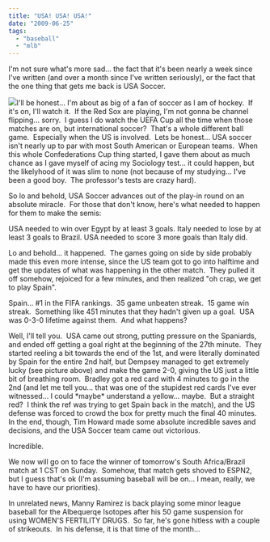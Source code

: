 ```yaml
---
title: "USA! USA! USA!"
date: "2009-06-25"
tags:
  - "baseball"
  - "mlb"
---
```


I'm not sure what's more sad... the fact that it's been nearly a week since I've written (and over a month since I've written seriously), or the fact that the one thing that gets me back is USA Soccer.

![](images/dempsey3500624.jpg)I'll be honest... I'm about as big of a fan of soccer as I am of hockey.  If it's on, I'll watch it.  If the Red Sox are playing, I'm not gonna be channel flipping... sorry.  I guess I do watch the UEFA Cup all the time when those matches are on, but international soccer?  That's a whole different ball game.  Especially when the US is involved.  Lets be honest... USA soccer isn't nearly up to par with most South American or European teams.  When this whole Confederations Cup thing started, I gave them about as much chance as I gave myself of acing my Sociology test... it could happen, but the likelyhood of it was slim to none (not because of my studying... I've been a good boy.  The professor's tests are crazy hard).

So lo and behold, USA Soccer advances out of the play-in round on an absolute miracle.  For those that don't know, here's what needed to happen for them to make the semis:

USA needed to win over Egypt by at least 3 goals. Italy needed to lose by at least 3 goals to Brazil. USA needed to score 3 more goals than Italy did.

Lo and behold... it happened.  The games going on side by side probably made this even more intense, since the US team got to go into halftime and get the updates of what was happening in the other match.  They pulled it off somehow, rejoiced for a few minutes, and then realized "oh crap, we get to play Spain".

Spain... #1 in the FIFA rankings.  35 game unbeaten streak.  15 game win streak.  Something like 451 minutes that they hadn't given up a goal.  USA was 0-3-0 lifetime against them.  And what happens?

Well, I'll tell you.  USA came out strong, putting pressure on the Spaniards, and ended off getting a goal right at the beginning of the 27th minute.  They started reeling a bit towards the end of the 1st, and were literally dominated by Spain for the entire 2nd half, but Dempsey managed to get extremely lucky (see picture above) and make the game 2-0, giving the US just a little bit of breathing room.  Bradley got a red card with 4 minutes to go in the 2nd (and let me tell you... that was one of the stupidest red cards I've ever witnessed... I could \*maybe\* understand a yellow... maybe.  But a straight red?  I think the ref was trying to get Spain back in the match), and the US defense was forced to crowd the box for pretty much the final 40 minutes.  In the end, though, Tim Howard made some absolute incredible saves and decisions, and the USA Soccer team came out victorious.

Incredible.

We now will go on to face the winner of tomorrow's South Africa/Brazil match at 1 CST on Sunday.  Somehow, that match gets shoved to ESPN2, but I guess that's ok (I'm assuming baseball will be on... I mean, really, we have to have our priorities).

In unrelated news, Manny Ramirez is back playing some minor league baseball for the Albequerqe Isotopes after his 50 game suspension for using WOMEN'S FERTILITY DRUGS.  So far, he's gone hitless with a couple of strikeouts.  In his defense, it is that time of the month...
